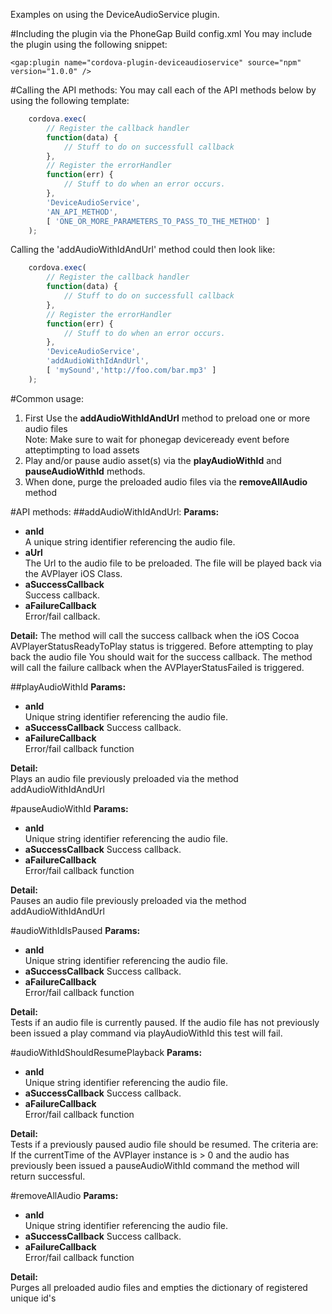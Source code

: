 
Examples on using the DeviceAudioService plugin.

#Including the plugin via the PhoneGap Build config.xml
You may include the plugin using the following snippet:
```
<gap:plugin name="cordova-plugin-deviceaudioservice" source="npm" version="1.0.0" />
```


#Calling the API methods:
You may call each of the API methods below by using the following template:
```javascript
	cordova.exec(
		// Register the callback handler
		function(data) {
			// Stuff to do on successfull callback
		},
		// Register the errorHandler
		function(err) {
			// Stuff to do when an error occurs.
		},
		'DeviceAudioService',
		'AN_API_METHOD',
		[ 'ONE_OR_MORE_PARAMETERS_TO_PASS_TO_THE_METHOD' ]
	);
```

Calling the 'addAudioWithIdAndUrl' method could then look like:
```javascript
	cordova.exec(
		// Register the callback handler
		function(data) {
			// Stuff to do on successfull callback
		},
		// Register the errorHandler
		function(err) {
			// Stuff to do when an error occurs.
		},
		'DeviceAudioService',
		'addAudioWithIdAndUrl',
		[ 'mySound','http://foo.com/bar.mp3' ]
	);
```

#Common usage:
1. First Use the **addAudioWithIdAndUrl** method to preload one or more audio files  
   Note: Make sure to wait for phonegap deviceready event before atteptimpting to load assets
2. Play and/or pause audio asset(s) via the **playAudioWithId** and **pauseAudioWithId** methods. 
3. When done, purge the preloaded audio files via the **removeAllAudio** method

#API methods:
##addAudioWithIdAndUrl:
**Params:**  
* **anId**  
A unique string identifier referencing the audio file.  
* **aUrl**  
The Url to the audio file to be preloaded. The file will be played back via the AVPlayer iOS Class.  
* **aSuccessCallback**  
Success callback.  
* **aFailureCallback**  
Error/fail callback.  
	
**Detail:**
The method will call the success callback when the iOS Cocoa AVPlayerStatusReadyToPlay status is triggered. Before attempting to play back the audio file You should wait for the success callback. The method will call the failure callback when the AVPlayerStatusFailed is triggered.

##playAudioWithId
**Params:**
* **anId**  
Unique string identifier referencing the audio file.
* **aSuccessCallback**
Success callback.
* **aFailureCallback**  
Error/fail callback function

**Detail:**  
Plays an audio file previously preloaded via the method addAudioWithIdAndUrl

#pauseAudioWithId
**Params:**
* **anId**  
Unique string identifier referencing the audio file.
* **aSuccessCallback**
Success callback.
* **aFailureCallback**  
Error/fail callback function

**Detail:**  
Pauses an audio file previously preloaded via the method addAudioWithIdAndUrl

#audioWithIdIsPaused
**Params:**
* **anId**  
Unique string identifier referencing the audio file.
* **aSuccessCallback**
Success callback.
* **aFailureCallback**  
Error/fail callback function

**Detail:**  
Tests if an audio file is currently paused. If the audio file has not previously been issued a play command via playAudioWithId this test will fail.

#audioWithIdShouldResumePlayback
**Params:**
* **anId**  
Unique string identifier referencing the audio file.
* **aSuccessCallback**
Success callback.
* **aFailureCallback**  
Error/fail callback function

**Detail:**  
Tests if a previously paused audio file should be resumed. The criteria are: If the currentTime of the AVPlayer instance is > 0 and the audio has previously been issued a pauseAudioWithId command the method will return successful.

#removeAllAudio
**Params:**
* **anId**  
Unique string identifier referencing the audio file.
* **aSuccessCallback**
Success callback.
* **aFailureCallback**  
Error/fail callback function

**Detail:**  
Purges all preloaded audio files and empties the dictionary of registered unique id's

```javascript

```
